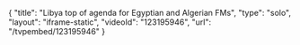 {
    "title": "Libya top of agenda for Egyptian and Algerian FMs",
    "type": "solo",
    "layout": "iframe-static",
    "videoId": "123195946",
    "url": "\/tvpembed\/123195946"
}